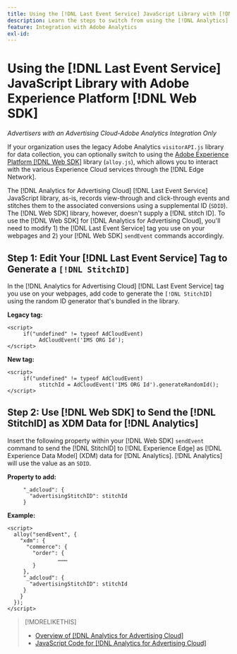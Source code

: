 ```yaml
---
title: Using the [!DNL Last Event Service] JavaScript Library with [!DNL Web SDK]
description: Learn the steps to switch from using the [!DNL Analytics] [!DNL visitorAPI] library to the [!DNL Experience Platform] [!DNL Web SDK] library for your [!DNL Analytics for Advertising Cloud] implementation.
feature: Integration with Adobe Analytics
exl-id: 
---
```

# Using the [!DNL Last Event Service] JavaScript Library with Adobe Experience Platform [!DNL Web SDK]

*Advertisers with an Advertising Cloud-Adobe Analytics Integration Only*

If your organization uses the legacy Adobe Analytics `visitorAPI.js` library for data collection, you can optionally switch to using the [Adobe Experience Platform [!DNL Web SDK]](https://experienceleague.adobe.com/docs/experience-platform/edge/home.html) library (`alloy.js`), which allows you to interact with the various Experience Cloud services through the [!DNL Edge Network].

The [!DNL Analytics for Advertising Cloud] [!DNL Last Event Service] JavaScript library, as-is, records view-through and click-through events and stitches them to the associated conversions using a supplemental ID (`SDID`). The [!DNL Web SDK] library, however, doesn't supply a [!DNL stitch ID]. To use the [!DNL Web SDK] for [!DNL Analytics for Advertising Cloud], you'll need to modify 1) the [!DNL Last Event Service] tag you use on your webpages and 2) your [!DNL Web SDK] `sendEvent` commands accordingly.

## Step 1:  Edit Your [!DNL Last Event Service] Tag to Generate a `[!DNL StitchID]`

In the [!DNL Analytics for Advertising Cloud] [!DNL Last Event Service] tag you use on your webpages, add code to generate the `[!DNL StitchID]` using the random ID generator that's bundled in the library.

**Legacy tag:**

```
<script>
     if("undefined" != typeof AdCloudEvent) 
          AdCloudEvent('IMS ORG Id');
</script>
```

**New tag:**

```
<script>
     if("undefined" != typeof AdCloudEvent) 
          stitchId = AdCloudEvent('IMS ORG Id').generateRandomId();
</script>
```

## Step 2: Use [!DNL Web SDK] to Send the [!DNL StitchID] as XDM Data for [!DNL Analytics]

Insert the following property within your [!DNL Web SDK] `sendEvent` command to send the [!DNL StitchID] to [!DNL Experience Edge] as [!DNL Experience Data Model] (XDM) data for [!DNL Analytics].<!-- The library will send the StitchID to [!DNL Experience Edge] as `[_adcloud.advertisingStitchID](https://github.com/adobe/xdm/blob/master/docs/reference/adobe/experience/adcloud/stitch.schema.md)`. --> [!DNL Analytics] will use the value as an `SDID`.

**Property to add:**

```
     "_adcloud": {
       "advertisingStitchID": stitchId
     }
```

**Example:**

```
<script>
  alloy("sendEvent", {
    "xdm": {
      "commerce": {
        "order": {
                ………
        }
     },
     "_adcloud": {
       "advertisingStitchID": stitchId
     }
    }
  });
</script>
```

>[!MORELIKETHIS]
>
>* [Overview of [!DNL Analytics for Advertising Cloud]](overview.md)
>* [JavaScript Code for [!DNL Analytics for Advertising Cloud]](/help/integrations/analytics/javascript.md)
